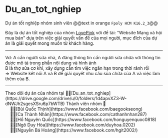 # Du_an_tot_nghiep
Dự án tốt nghiệp nhóm sinh viên @@text in orange `Fpoly HCM K16.2_3`@@

Đây là dự án tốt nghiệp của nhóm [LovePink](https://drive.google.com/drive/u/0/folders/1d4apvXZ3-W-dNWJh2sgesXSru6p7bWTB) với đề tài: "Website Mạng xã hội mua bán" dựa trên việc giải quyết vấn để của mọi người, mục đích của dự án là giải quyết mong muốn từ khách hàng.<hr/>
  Vd: A cần người sửa nhà, A đăng thông tin cần người sửa chữa với thông tin được mô tả trong phần nội dung và hình ảnh<br/>
  B là thợ sửa cơ khí, xây dựng cần tìm việc ngắn hạn trong thời rảnh rỗi<br/>
  => Website kết nối A và B để giải quyết nhu cầu sủa chữa của A và việc làm thêm của B.<br/>
<hr/>
Theo dõi dự án của nhóm tại 🏳‍🌈[Du_an_tot_nghiep](https://drive.google.com/drive/u/0/folders/1d4apvXZ3-W-dNWJh2sgesXSru6p7bWTB)
Thành viên nhóm 🌠<br/>
&nbsp;&nbsp;&nbsp;&nbsp;👨‍🔬[Bùi Quốc Thịnh](https://www.facebook.com/baegookseong)<br/>
&nbsp;&nbsp;&nbsp;&nbsp;👨‍🔬[Ca Thành Nhân](https://www.facebook.com/cathanhnhan287)<br/>
&nbsp;&nbsp;&nbsp;&nbsp;👨‍🔬[Hồ Nguyên Quốc](https://www.facebook.com/honguyenquoc0818)<br/>
&nbsp;&nbsp;&nbsp;&nbsp;👨‍🔬[Ngô Duy Hòa](https://www.facebook.com/duyhoa.0202)<br/>
&nbsp;&nbsp;&nbsp;&nbsp;👨‍🔬[Nguyễn Bá Hoàng](https://www.facebook.com/hgit2002/)
